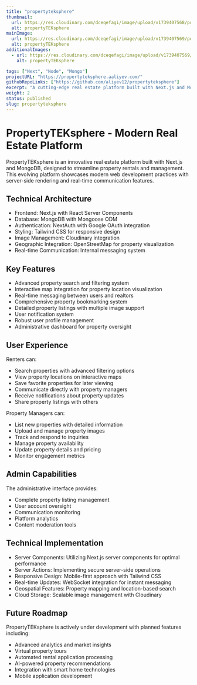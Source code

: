 ```yaml
---
title: "propertyteksphere"
thumbnail:
  url: https://res.cloudinary.com/dceqefagi/image/upload/v1739407568/portfolio/property_tek_sphere_800x450_jwscfq.jpg
  alt: propertyTEKsphere
mainImage:
  url: https://res.cloudinary.com/dceqefagi/image/upload/v1739407569/portfolio/property_tek_sphere_1600x900_utw0lz.jpg
  alt: propertyTEKsphere
additionalImages:
  - url: https://res.cloudinary.com/dceqefagi/image/upload/v1739407569/portfolio/property_tek_sphere_1600x900_utw0lz.jpg
    alt: propertyTEKsphere

tags: ["Next", "Node", "Mongo"]
projectURL: "https://propertyteksphere.aaliyev.com/"
githubRepoLinks: ["https://github.com/aliyev12/propertyteksphere"]
excerpt: "A cutting-edge real estate platform built with Next.js and MongoDB, featuring interactive property mapping, real-time messaging, and comprehensive property management tools."
weight: 2
status: published
slug: propertyteksphere
---
```


# PropertyTEKsphere - Modern Real Estate Platform

PropertyTEKsphere is an innovative real estate platform built with Next.js and MongoDB, designed to streamline property rentals and management. This evolving platform showcases modern web development practices with server-side rendering and real-time communication features.

## Technical Architecture

- Frontend: Next.js with React Server Components
- Database: MongoDB with Mongoose ODM
- Authentication: NextAuth with Google OAuth integration
- Styling: Tailwind CSS for responsive design
- Image Management: Cloudinary integration
- Geographic Integration: OpenStreetMap for property visualization
- Real-time Communication: Internal messaging system

## Key Features

- Advanced property search and filtering system
- Interactive map integration for property location visualization
- Real-time messaging between users and realtors
- Comprehensive property bookmarking system
- Detailed property listings with multiple image support
- User notification system
- Robust user profile management
- Administrative dashboard for property oversight

## User Experience

Renters can:

- Search properties with advanced filtering options
- View property locations on interactive maps
- Save favorite properties for later viewing
- Communicate directly with property managers
- Receive notifications about property updates
- Share property listings with others

Property Managers can:

- List new properties with detailed information
- Upload and manage property images
- Track and respond to inquiries
- Manage property availability
- Update property details and pricing
- Monitor engagement metrics

## Admin Capabilities

The administrative interface provides:

- Complete property listing management
- User account oversight
- Communication monitoring
- Platform analytics
- Content moderation tools

## Technical Implementation

- Server Components: Utilizing Next.js server components for optimal performance
- Server Actions: Implementing secure server-side operations
- Responsive Design: Mobile-first approach with Tailwind CSS
- Real-time Updates: WebSocket integration for instant messaging
- Geospatial Features: Property mapping and location-based search
- Cloud Storage: Scalable image management with Cloudinary

## Future Roadmap

PropertyTEKsphere is actively under development with planned features including:

- Advanced analytics and market insights
- Virtual property tours
- Automated rental application processing
- AI-powered property recommendations
- Integration with smart home technologies
- Mobile application development
